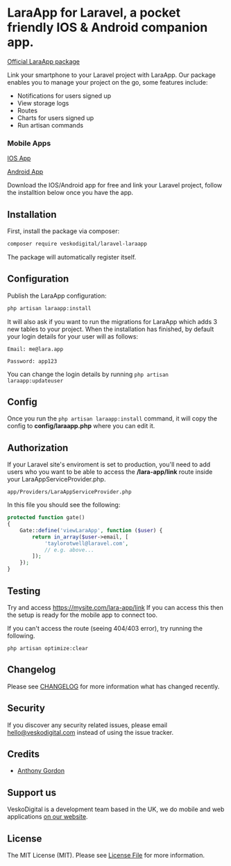 # LaraApp for Laravel, a pocket friendly IOS & Android companion app.

[Official LaraApp package](https://thelara.app)

Link your smartphone to your Laravel project with LaraApp. 
Our package enables you to manage your project on the go, some features include:
* Notifications for users signed up
* View storage logs
* Routes
* Charts for users signed up
* Run artisan commands

### Mobile Apps
[IOS App](https://apps.apple.com/us/app/laraapp-for-laravel-artisans/id1489590015)

[Android App](https://play.google.com/store/apps/details?id=com.mavsoft.laraapp)

Download the IOS/Android app for free and link your Laravel project, follow the installtion below once you have the app.

## Installation

First, install the package via composer:

``` bash
composer require veskodigital/laravel-laraapp
```

The package will automatically register itself.

## Configuration

Publish the LaraApp configuration:

``` bash
php artisan laraapp:install
```

It will also ask if you want to run the migrations for LaraApp which adds 3 new tables to your project.
When the installation has finished, by default your login details for your user will as follows:

`Email: me@lara.app`

`Password: app123`

You can change the login details by running `php artisan laraapp:updateuser`

## Config
Once you run the `php artisan laraapp:install` command, it will copy the config to **config/laraapp.php** where you can edit it.

## Authorization

If your Laravel site's enviroment is set to production, you'll need to add users who you want to be able to access the **/lara-app/link** route inside your LaraAppServiceProvider.php.

`app/Providers/LaraAppServiceProvider.php`

In this file you should see the following:
``` php
protected function gate()
{
    Gate::define('viewLaraApp', function ($user) {
        return in_array($user->email, [
            'taylorotwell@laravel.com',
            // e.g. above...
        ]);
    });
}
```

## Testing
Try and access https://mysite.com/lara-app/link
If you can access this then the setup is ready for the mobile app to connect too.

If you can't access the route (seeing 404/403 error), try running the following.

`php artisan optimize:clear`

## Changelog

Please see [CHANGELOG](CHANGELOG.md) for more information what has changed recently.

## Security

If you discover any security related issues, please email hello@veskodigital.com instead of using the issue tracker.

## Credits

- [Anthony Gordon](https://twitter.com/anthonygordn)

## Support us

VeskoDigital is a development team based in the UK, we do mobile and web applications [on our website](https://veskodigitial.com).

## License

The MIT License (MIT). Please see [License File](LICENSE.md) for more information.
